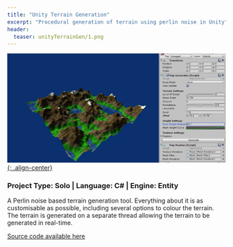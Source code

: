 ```yaml
---
title: "Unity Terrain Generation"
excerpt: "Procedural generation of terrain using perlin noise in Unity"
header:
  teaser: unityTerrainGen/1.png
---
```


[![Action shot](/images/unityTerrainGen/1.png){: .align-center}](/images/unityTerrainGen/1.png)

### Project Type: Solo | Language: C# | Engine: Entity

A Perlin noise based terrain generation tool. Everything about it is as customisable as possible, including several options to colour the terrain. The terrain is generated on a separate thread allowing the terrain to be generated in real-time.

[Source code available here](https://github.com/SamMurphy/Terrain-Generation-in-Unity)